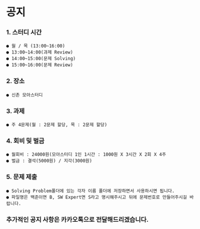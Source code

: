 공지
====

### **1. 스터디 시간**
```
● 월 / 목 (13:00~16:00)
● 13:00~14:00(과제 Review)
● 14:00~15:00(문제 Solving)
● 15:00~16:00(문제 Review)
```

### **2. 장소**
```
● 신촌 모아스터디
```


### **3. 과제**
```
● 주 4문제(월 : 2문제 할당, 목 : 2문제 할당)
```


### **4. 회비 및 벌금**
```
● 월회비 : 24000원(모아스터디 1인 1시간 : 1000원 X 3시간 X 2회 X 4주
● 벌금 : 결석(5000원) / 지각(3000원)
```


### **5. 문제 제출**
```
● Solving Problem폴더에 있는 각자 이름 폴더에 저장하면서 사용하시면 됩니다.
● 파일명은 백준이면 B, SW Expert면 S라고 명시해주시고 뒤에 문제번호로 만들어주시길 바랍니다.
```


### 추가적인 공지 사항은 카카오톡으로 전달해드리겠습니다.
